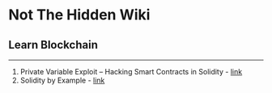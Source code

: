 # Not The Hidden Wiki

## Learn Blockchain
-----

1. Private Variable Exploit – Hacking Smart Contracts in Solidity - [link](https://blog.finxter.com/private-exploit-smart-contract-security-series-part-2/)
2. Solidity by Example - [link](https://solidity-by-example.org/)